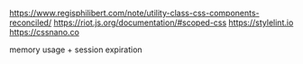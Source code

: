 https://www.regisphilibert.com/note/utility-class-css-components-reconciled/
https://riot.js.org/documentation/#scoped-css https://stylelint.io
https://cssnano.co

memory usage + session expiration
